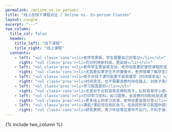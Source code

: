 ```yaml
---
permalink: /online_vs_in_person/
title: "线上及线下课程对比 / Online vs. In-person Classes"
layout: single
excerpt: "---"
two_column:
  title_col: false
  header:
    title_left: "线下课程"
    title_right: "线上课程"
  contents:
    - left: "<ul class='cons'><li>老师写黑板，学生需要自己抄笔记</li></ul>"
      right: "<ul class='pros'><li>充分利用新科技，更高效</li></ul>"
    - left: "<ul class='pros'><li>老师学生更容易互动，老师也能更好掌控课程的进展</li></ul>"
      right: "<ul class='cons'><li>尤其是如果学生不开摄像头，老师很难了解学生状态</li></ul>"
    - left: "<ul class='cons'><li>孩子对线下课可能更不容易接受（时间成本高）</li></ul>"
      right: "<ul class='pros'><li>时间灵活，也不需要浪费时间在路上，对孩子来说，时间成本更低，易接受</li></ul>"
    - left: "<ul class='pros'><li>学习氛围更好</li></ul>"
      right: "<ul class='cons'><li>尤其对于比较容易走神的孩子，比较容易开小差</li></ul>"
    - left: "<ul class='cons'><li>打印学习资料，如习题等，会浪费时间和纸张资源</li></ul>"
      right: "<ul class='pros'><li>更多线上的学习资源，老师也更容易分享</li></ul>"
    - left: "<ul class='pros'><li>课前/课后可在校区自习，在良好的学习氛围中提高学习效率</li></ul>"
      right: "<ul class='cons'><li>研究表明，青少年经常在家中不出门，不利于身心健康</li></ul>"
---
```


<style>
ul.pros {
  .li {
    list-style-type: "✔";
    padding-inline-start: 1ch;
  }
}

ul.cons {
  .li {
    list-style-type: "✘";
    padding-inline-start: 1ch;
  }
}
</style>

{% include two_column %}